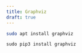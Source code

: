 ```yaml
---
title: Graphviz
draft: true
---
```


```bash
sudo apt install graphviz
```

```
sudo pip3 install graphviz
```
